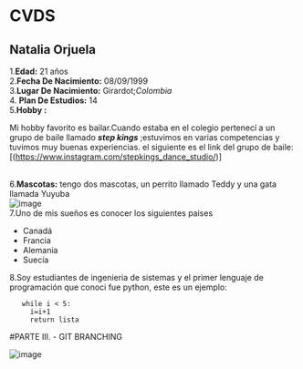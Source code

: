 # CVDS
## Natalia Orjuela 

1.**Edad:** 21 años \
2.**Fecha De Nacimiento:** 08/09/1999 \
3.**Lugar De Nacimiento:** Girardot;*Colombia* \
4. **Plan De Estudios:** 14 \
5.**Hobby :** <p> Mi hobby favorito es bailar.Cuando estaba en el colegio pertenecí a un grupo de baile llamado <strong><em> step kings </em></strong> ;estuvimos en varias competencias y tuvimos muy buenas experiencias.
el siguiente es el link del grupo de baile:[(https://www.instagram.com/stepkings_dance_studio/)]</p>\
6.**Mascotas:** tengo dos mascotas, un perrito llamado Teddy y una gata llamada Yuyuba \
![image](https://user-images.githubusercontent.com/54339107/129972452-54b3c201-b619-43eb-8671-28fcfd90f604.png) \
7.Uno de mis sueños es conocer los siguientes paises 
* Canadá
* Francia
* Alemania
* Suecia

8.Soy estudiantes de ingenieria de sistemas y el primer lenguaje de programación que conoci fue python, este es un ejemplo: 
```
   while i < 5:
     i=i+1
     return lista
```

#PARTE III. - GIT BRANCHING

![image](https://user-images.githubusercontent.com/54339107/129989460-f01c6e16-c1ad-4b5d-8fe3-379f025bcb1d.png)


